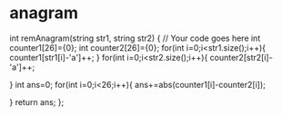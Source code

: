 # anagram
int remAnagram(string str1, string str2)
{
// Your code goes here
int counter1[26]={0};
int counter2[26]={0};
for(int i=0;i<str1.size();i++){
    counter1[str1[i]-'a']++;
}
for(int i=0;i<str2.size();i++){
    counter2[str2[i]-'a']++;
    
}
int ans=0;
for(int i=0;i<26;i++){
    ans+=abs(counter1[i]-counter2[i]);
    
}
return ans;
};
